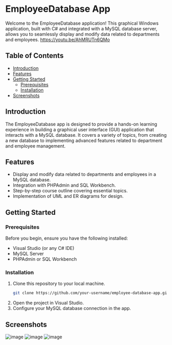 # EmployeeDatabase App

Welcome to the EmployeeDatabase application! This graphical Windows application, built with C# and integrated with a MySQL database server, allows you to seamlessly display and modify data related to departments and employees. 
https://youtu.be/AhMRUTn6QMo 

## Table of Contents

- [Introduction](#introduction)
- [Features](#features)
- [Getting Started](#getting-started)
  - [Prerequisites](#prerequisites)
  - [Installation](#installation)
- [Screenshots](#Screenshots)


## Introduction

The EmployeeDatabase app is designed to provide a hands-on learning experience in building a graphical user interface (GUI) application that interacts with a MySQL database. It covers a variety of topics, from creating a new database to implementing advanced features related to department and employee management.

## Features

- Display and modify data related to departments and employees in a MySQL database.
- Integration with PHPAdmin and SQL Workbench.
- Step-by-step course outline covering essential topics.
- Implementation of UML and ER diagrams for design.

## Getting Started

### Prerequisites

Before you begin, ensure you have the following installed:

- Visual Studio (or any C# IDE)
- MySQL Server
- PHPAdmin or SQL Workbench

### Installation

1. Clone this repository to your local machine.
   ```bash
   git clone https://github.com/your-username/employee-database-app.git
   ```
2. Open the project in Visual Studio.
3. Configure your MySQL database connection in the app.

## Screenshots
![image](https://github.com/ibrahimkedir10/Employee-DB/assets/93158833/116fefa5-069b-473d-9b5d-cb252c9d84cc)
![image](https://github.com/ibrahimkedir10/Employee-DB/assets/93158833/e8527323-a55a-4188-889b-1daa6645c7d6)
![image](https://github.com/ibrahimkedir10/Employee-DB/assets/93158833/72e7373d-6255-4126-8698-8016f098b4af)




